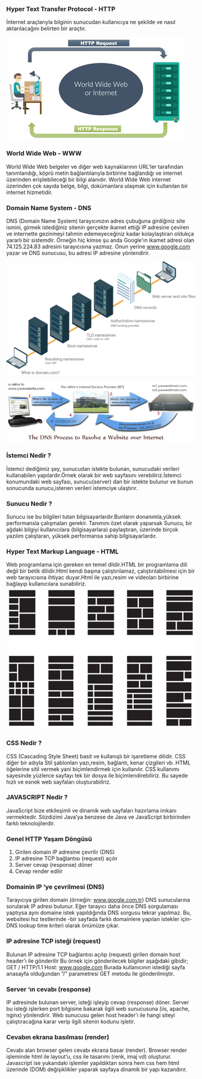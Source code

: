 ### Hyper Text Transfer Protocol - HTTP
İnternet araçlarıyla bilginin sunucudan kullanıcıya ne şekilde ve nasıl aktarılacağını belirten bir araçtır.

![alt text](img/http.jfif "DNS")

### World Wide Web - WWW
World Wide Web belgeler ve diğer web kaynaklarının  URL'ler tarafından tanımlandığı, köprü metin bağlantılarıyla birbirine bağlandığı ve internet
üzerinden erişilebileceği bir bilgi alanıdır.
World Wide Web internet üzerinden çok sayıda belge, bilgi, dokümanlara ulaşmak için kullanılan bir internet hizmetidir.

### Domain Name System - DNS
DNS (Domain Name System) tarayıcınızın adres çubuğuna girdiğiniz site ismini, girmek istediğiniz sitenin gerçekte ikamet
ettiği IP adresine çeviren ve internette gezinmeyi tahmin edemeyeceğiniz kadar kolaylaştıran oldukça yararlı bir
sistemdir. Örneğin hiç kimse şu anda Google'ın ikamet adresi olan 74.125.224.83 adresini tarayıcısına yazmaz.
Onun yerine www.google.com yazar ve DNS sunucusu, bu adresi IP adresine yönlendirir.

![alt text](img/how-dns-works3.png "DNS")

![alt text](img/DNS_Propagation_Process_f_improf_815x260.jpg "DNS")

### İstemci Nedir ?
İstemci dediğimiz şey, sunucudan istekte bulunan, sunucudaki verileri kullanabilen yapılardır.Örnek olarak bir
web sayfasını verebiliriz.İstemci konumundaki web sayfası, sunucu(server) dan bir istekte bulunur ve bunun
sonucunda sunucu,istenen verileri istemciye ulaştırır.

### Sunucu Nedir ?
Sunucu ise bu bilgileri tutan bilgisayarlardır.Bunların donanımla,yüksek performansla çalışmaları gerekir.
Tanımını özet olarak yaparsak Sunucu, bir ağdaki bilgiyi kullanıcılara (bilgisayarlara) paylaştıran, üzerinde
birçok yazılım çalıştaran, yüksek performansa sahip bilgisayarlardır.

### Hyper Text Markup Language - HTML
Web programlama için gereken en temel dildir.HTML bir programlama dili değil bir betik dilidir.Html kendi başına
çalıştırılamaz, çalıştırılabilmesi için bir web tarayıcısına ihtiyac duyar.Html ile yazı,resim ve videoları birbirine
bağlayıp kullanıcılara sunabiliriz.
![alt text](img/newsletter-layouts1.png "HTML")


### CSS Nedir ?
CSS (Cascading Style Sheet) basit ve kullanışlı bir işaretleme dilidir. CSS diğer bir adıyla Stil şablonları
yazı,resim, bağlantı, kenar çizgileri vb. HTML öğelerine sitil vermek yani biçimlendirmek için kullanılır.
CSS kullanımı sayesinde yüzlerce sayfayı tek bir dosya ile biçimlendirebiliriz. Bu sayede hızlı ve esnek web
sayfaları oluşturabiliriz.

### JAVASCRIPT Nedir ?
JavaScript bize etkileşimli ve dinamik web sayfaları hazırlama imkanı vermektedir. Sözdizimi Java’ya benzese
de Java ve JavaScript birbirinden farklı teknolojilerdir.

### Genel HTTP Yaşam Döngüsü
1. Girilen domain IP adresine çevrilir (DNS)
2. IP adresine TCP bağlantısı (request) açılır
3. Server cevap (response) döner
4. Cevap render edilir

### Domainin IP ‘ye çevrilmesi (DNS)
Tarayıcıya girilen domain (örneğin: www.google.com.tr)
DNS sunucularına sorularak IP adresi bulunur.
Eğer tarayıcı daha önce DNS sorgulaması yaptıysa aynı
domaine istek yapıldığında DNS sorgusu tekrar yapılmaz.
Bu, websitesi hız testlerinde -bir sayfada farklı domainlere
yapılan istekler için- DNS lookup time kriteri olarak
önümüze çıkar.

### IP adresine TCP isteği (request)
Bulunan IP adresine TCP bağlantısı açılıp (request) girilen
domain host header’ı ile gönderilir
Bu örnek için gönderilecek bilgiler aşağıdaki gibidir;
GET / HTTP/1.1
Host: www.google.com
Burada kullanıcının istediği sayfa anasayfa olduğundan “/”
parametresi GET metodu ile gönderilmiştir.

### Server ‘ın cevabı (response)
IP adresinde bulunan server, isteği işleyip cevap
(response) döner.
Server bu isteği işlerken port bilgisine bakarak ilgili web
sunucusuna (iis, apache, nginx) yönlendirir.
Web sunucusu gelen host header’ı ile hangi siteyi
çalıştıracağına karar verip ilgili sitenin kodunu işletir.

### Cevabın ekrana basılması (render)
Cevabı alan browser gelen cevabı ekrana basar (render).
Browser render işleminde html ile layout’u, css ile tasarımı
(renk, imaj vd) oluşturur.
Javascript ise yukarıdaki işlemler yapıldıktan sonra hem
css hem html üzerinde (DOM) değişiklikler yaparak sayfaya
dinamik bir yapı kazandırır.
